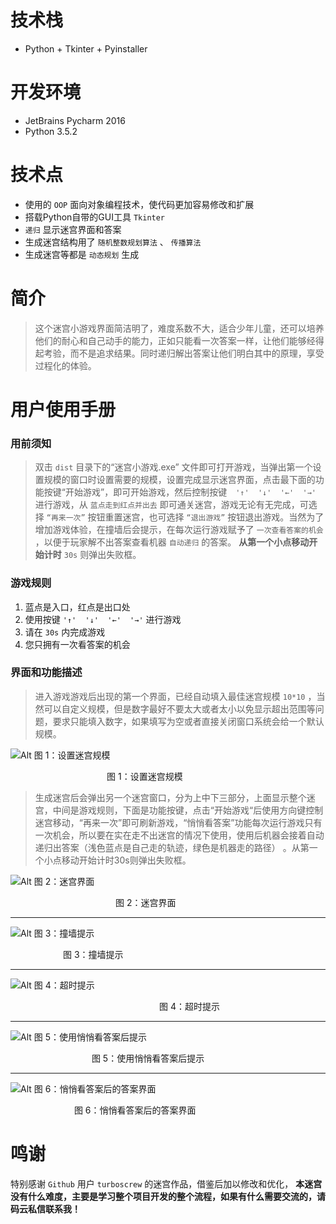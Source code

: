 # 技术栈
* Python + Tkinter + Pyinstaller

# 开发环境
* JetBrains Pycharm 2016
* Python 3.5.2

# 技术点
* 使用的 `OOP` 面向对象编程技术，使代码更加容易修改和扩展
* 搭载Python自带的GUI工具 `Tkinter`
* `递归` 显示迷宫界面和答案
* 生成迷宫结构用了 `随机整数规划算法` 、 `传播算法`
* 生成迷宫等都是 `动态规划` 生成

# 简介
> 这个迷宫小游戏界面简洁明了，难度系数不大，适合少年儿童，还可以培养他们的耐心和自己动手的能力，正如只能看一次答案一样，让他们能够经得起考验，而不是追求结果。同时递归解出答案让他们明白其中的原理，享受过程化的体验。

# 用户使用手册
### 用前须知
> 双击 `dist` 目录下的“迷宫小游戏.exe” 文件即可打开游戏，当弹出第一个设置规模的窗口时设置需要的规模，设置完成显示迷宫界面，点击最下面的功能按键“开始游戏”，即可开始游戏，然后控制按键　`'↑'  '↓'  '←'  '→'` 进行游戏，从 `蓝点走到红点并出去` 即可通关迷宫，游戏无论有无完成，可选择 `“再来一次”` 按钮重置迷宫，也可选择 `“退出游戏”` 按钮退出游戏。当然为了增加游戏体验，在撞墙后会提示，在每次运行游戏赋予了 `一次查看答案的机会` ，以便于玩家解不出答案查看机器 `自动递归` 的答案。 __从第一个小点移动开始计时__  `30s` 则弹出失败框。
### 游戏规则
1.   蓝点是入口，红点是出口处
2.   使用按键 `'↑'  '↓'  '←'  '→'` 进行游戏
3.   请在 `30s` 内完成游戏
4.   您只拥有一次看答案的机会

### 界面和功能描述

> 进入游戏游戏后出现的第一个界面，已经自动填入最佳迷宫规模 `10*10` ，当然可以自定义规模，但是数字最好不要太大或者太小以免显示超出范围等问题，要求只能填入数字，如果填写为空或者直接关闭窗口系统会给一个默认规模。

![Alt 图 1：设置迷宫规模](/build/images/设置迷宫规模.png)

 　　　　　　　　　　　图 1：设置迷宫规模


> 生成迷宫后会弹出另一个迷宫窗口，分为上中下三部分，上面显示整个迷宫，中间是游戏规则，下面是功能按键，点击“开始游戏“后使用方向键控制迷宫移动，“再来一次”即可刷新游戏，“悄悄看答案”功能每次运行游戏只有一次机会，所以要在实在走不出迷宫的情况下使用，使用后机器会接着自动递归出答案（浅色蓝点是自己走的轨迹，绿色是机器走的路径） 。从第一个小点移动开始计时30s则弹出失败框。

![Alt 图 2：迷宫界面](/build/images/迷宫界面.png)

 　　　　　　　　　　　　图 2：迷宫界面
- - -

![Alt 图 3：撞墙提示](/build/images/撞墙提示.png)

 　　　　　　图 3：撞墙提示
- - -

![Alt 图 4：超时提示](/build/images/超时提示.png)

 　　　　　　　　　　　　　　　　　图 4：超时提示
- - -

![Alt 图 5：使用悄悄看答案后提示](/build/images/悄悄看答案后提示.png)

　　　　　　 　　　图 5：使用悄悄看答案后提示
- - -

![Alt 图 6：悄悄看答案后的答案界面](/build/images/答案界面.png)

 　　　　　  　　图 6：悄悄看答案后的答案界面

# 鸣谢
特别感谢 `Github` 用户 `turboscrew` 的迷宫作品，借鉴后加以修改和优化， __本迷宫没有什么难度，主要是学习整个项目开发的整个流程，如果有什么需要交流的，请码云私信联系我！__ 